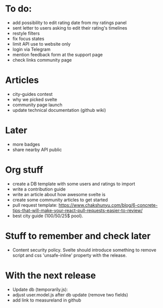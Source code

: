 # To do:

- add possibility to edit rating date from my ratings panel
- sent letter to users asking to edit their rating's timelines
- restyle filters
- fix focus states
- limit API use to website only
- login via Telegram
- mention feedback form at the support page
- check links community page

# Articles

- city-guides contest
- why we picked svelte
- community page launch
- update technical documentation (github wiki)

# Later

- more badges
- share nearby API public

# Org stuff

- create a DB template with some users and ratings to import
- write a contribution guide
- write an article about how awesome svelte is
- create some community articles to get started
- pull request template: https://www.chakshunyu.com/blog/6-concrete-tips-that-will-make-your-react-pull-requests-easier-to-review/
- best city guide (100$/50$/25$ pool).

# Stuff to remember and check later

- Content security policy. Svelte should introduce something to remove script and css 'unsafe-inline' property with the release.

# With the next release

- Update db (temporarily.js):
- adjust user.model.js after db update (remove two fields)
- add link to measureland in github
